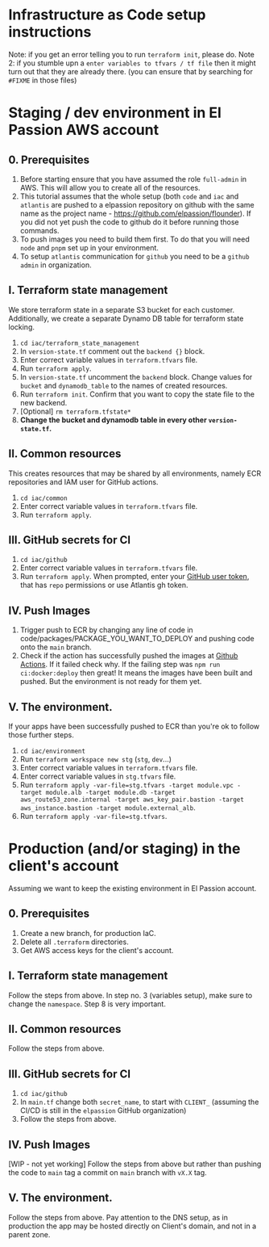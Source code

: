 # Infrastructure as Code setup instructions

Note: if you get an error telling you to run `terraform init`, please do.
Note 2: if you stumble upn a `enter variables to tfvars / tf file` then it might turn out that they are already there. (you can ensure that by searching for `#FIXME` in those files)

# Staging / dev environment in El Passion AWS account

## 0. Prerequisites

1. Before starting ensure that you have assumed the role `full-admin` in AWS. This will allow you to create all of the resources.
2. This tutorial assumes that the whole setup (both `code` and `iac` and `atlantis` are pushed to a elpassion repository on github with the same name as the project name - https://github.com/elpassion/flounder). If you did not yet push the code to github do it before running those commands.
3. To push images you need to build them first. To do that you will need `node` and `pnpm`  set up in your environment.
4. To setup `atlantis` communication for `github` you need to be a `github admin` in organization.

## I. Terraform state management

We store terraform state in a separate S3 bucket for each customer.
Additionally, we create a separate Dynamo DB table for terraform state locking.

1. `cd iac/terraform_state_management`
2. In `version-state.tf` comment out the `backend {}` block.
3. Enter correct variable values in `terraform.tfvars` file.
4. Run `terraform apply`.
5. In `version-state.tf` uncomment the `backend` block. Change values for `bucket` and `dynamodb_table` to the names of created resources.
6. Run `terraform init`. Confirm that you want to copy the state file to the new backend.
7. [Optional] `rm terraform.tfstate*`
8. **Change the bucket and dynamodb table in every other `version-state.tf`.**

## II. Common resources

This creates resources that may be shared by all environments, namely ECR repositories and IAM user for GitHub actions.

1. `cd iac/common`
2. Enter correct variable values in `terraform.tfvars` file.
3. Run `terraform apply`.


## III. GitHub secrets for CI

1. `cd iac/github`
2. Enter correct variable values in `terraform.tfvars` file.
3. Run `terraform apply`. When prompted, enter your [GitHub user token](https://docs.github.com/en/authentication/keeping-your-account-and-data-secure/creating-a-personal-access-token), that has `repo` permissions or use Atlantis gh token.


## IV. Push Images
1. Trigger push to ECR by changing any line of code in code/packages/PACKAGE_YOU_WANT_TO_DEPLOY and pushing code onto the `main` branch.
2. Check if the action has successfully pushed the images at [Github Actions](https://github.com/elpassion/flounder/actions). If it failed check why. If the failing step was `npm run ci:docker:deploy` then great! It means the images have been built and pushed. But the environment is not ready for them yet.

## V. The environment.

If your apps have been successfully pushed to ECR than you're ok to follow those further steps.

1. `cd iac/environment`
2. Run `terraform workspace new stg` (`stg`, `dev`...)
3. Enter correct variable values in `terraform.tfvars` file.
4. Enter correct variable values in `stg.tfvars` file.
5. Run `terraform apply -var-file=stg.tfvars -target module.vpc -target module.alb -target module.db -target aws_route53_zone.internal -target aws_key_pair.bastion -target aws_instance.bastion -target module.external_alb`.
6. Run `terraform apply -var-file=stg.tfvars`.

# Production (and/or staging) in the client's account

Assuming we want to keep the existing environment in El Passion account.

## 0. Prerequisites

1. Create a new branch, for production IaC.
2. Delete all `.terraform` directories.
3. Get AWS access keys for the client's account.

## I. Terraform state management

Follow the steps from above.
In step no. 3 (variables setup), make sure to change the `namespace`.
Step 8 is very important.

## II. Common resources

Follow the steps from above.

## III. GitHub secrets for CI

1. `cd iac/github`
2. In `main.tf` change both `secret_name`, to start with `CLIENT_` (assuming the CI/CD is still in the `elpassion` GitHub organization)
3. Follow the steps from above.

## IV. Push Images

[WIP - not yet working] Follow the steps from above but rather than pushing the code to `main` tag a commit on `main` branch with `vX.X` tag.

## V. The environment.

Follow the steps from above.
Pay attention to the DNS setup, as in production the app may be hosted directly on Client's domain, and not in a parent zone.

